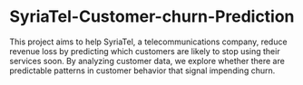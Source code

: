 # SyriaTel-Customer-churn-Prediction
This project aims to help SyriaTel, a telecommunications company, reduce revenue loss by predicting which customers are likely to stop using their services soon. By analyzing customer data, we explore whether there are predictable patterns in customer behavior that signal impending churn.
